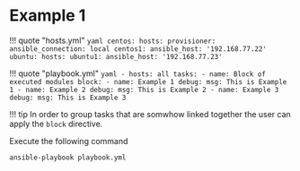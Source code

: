 # Example 1

!!! quote "hosts.yml"
    ```yaml
    centos:
      hosts:
        provisioner:
          ansible_connection: local
        centos1:
          ansible_host: '192.168.77.22'
    ubuntu:
      hosts:
        ubuntu1:
          ansible_host: '192.168.77.23'
    ```

!!! quote "playbook.yml"
    ```yaml
    - hosts: all
      tasks:
        - name: Block of executed modules
          block:
            - name: Example 1
              debug:
                msg: This is Example 1
            - name: Example 2
              debug:
                msg: This is Example 2
            - name: Example 3
              debug:
                msg: This is Example 3
    ```

!!! tip
    In order to group tasks that are somwhow linked together the user can apply the `block` directive.

Execute the following command
```
ansible-playbook playbook.yml
```

